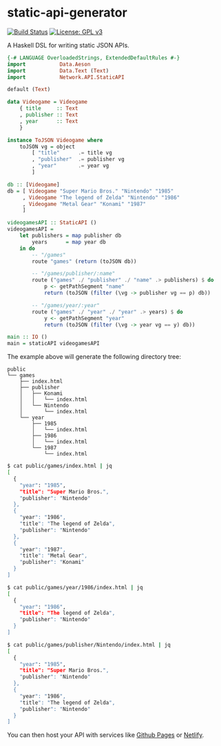 # static-api-generator
[![Build Status](https://travis-ci.org/jgalat/static-api-generator.svg?branch=master)](https://travis-ci.org/jgalat/static-api-generator)
[![License: GPL v3](https://img.shields.io/badge/License-GPL%20v3-blue.svg)](https://www.gnu.org/licenses/gpl-3.0)

A Haskell DSL for writing static JSON APIs.

```haskell
{-# LANGUAGE OverloadedStrings, ExtendedDefaultRules #-}
import           Data.Aeson
import           Data.Text (Text)
import           Network.API.StaticAPI

default (Text)

data Videogame = Videogame
    { title     :: Text
    , publisher :: Text
    , year      :: Text
    }

instance ToJSON Videogame where
    toJSON vg = object
        [ "title"      .= title vg
        , "publisher"  .= publisher vg
        , "year"       .= year vg
        ]

db :: [Videogame]
db = [ Videogame "Super Mario Bros." "Nintendo" "1985"
     , Videogame "The legend of Zelda" "Nintendo" "1986"
     , Videogame "Metal Gear" "Konami" "1987"
     ]

videogamesAPI :: StaticAPI ()
videogamesAPI =
    let publishers = map publisher db
        years      = map year db
    in do
        -- "/games"
        route "games" (return (toJSON db))

        -- "/games/publisher/:name"
        route ("games" ./ "publisher" ./ "name" .> publishers) $ do
            p <- getPathSegment "name"
            return (toJSON (filter (\vg -> publisher vg == p) db))

        -- "/games/year/:year"
        route ("games" ./ "year" ./ "year" .> years) $ do
            y <- getPathSegment "year"
            return (toJSON (filter (\vg -> year vg == y) db))

main :: IO ()
main = staticAPI videogamesAPI
```

The example above will generate the following directory tree:

```
public
└── games
    ├── index.html
    ├── publisher
    │   ├── Konami
    │   │   └── index.html
    │   └── Nintendo
    │       └── index.html
    └── year
        ├── 1985
        │   └── index.html
        ├── 1986
        │   └── index.html
        └── 1987
            └── index.html
```

```bash
$ cat public/games/index.html | jq
[
  {
    "year": "1985",
    "title": "Super Mario Bros.",
    "publisher": "Nintendo"
  },
  {
    "year": "1986",
    "title": "The legend of Zelda",
    "publisher": "Nintendo"
  },
  {
    "year": "1987",
    "title": "Metal Gear",
    "publisher": "Konami"
  }
]
```

```bash
$ cat public/games/year/1986/index.html | jq
[
  {
    "year": "1986",
    "title": "The legend of Zelda",
    "publisher": "Nintendo"
  }
]
```

```bash
$ cat public/games/publisher/Nintendo/index.html | jq
[
  {
    "year": "1985",
    "title": "Super Mario Bros.",
    "publisher": "Nintendo"
  },
  {
    "year": "1986",
    "title": "The legend of Zelda",
    "publisher": "Nintendo"
  }
]
```

You can then host your API with services like [Github Pages](https://pages.github.com/) or [Netlify](https://www.netlify.com/).
